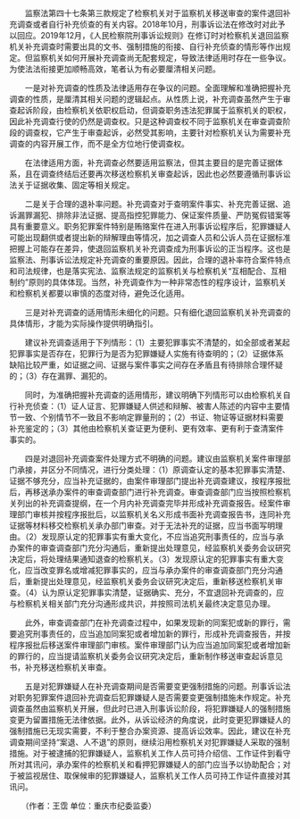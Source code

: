 　　监察法第四十七条第三款规定了检察机关对于监察机关移送审查的案件退回补充调查或者自行补充侦查的有关内容。2018年10月，刑事诉讼法在修改时对此予以回应。2019年12月，《人民检察院刑事诉讼规则》在修订时对检察机关退回监察机关补充调查时需要出具的文书、强制措施的衔接、自行补充侦查的情形等作出规定。但监察机关如何开展补充调查尚无配套规定，导致法律适用时存在一些争议。为使法法衔接更加顺畅高效，笔者认为有必要厘清相关问题。

　　一是对补充调查的性质及法律适用存在争议的问题。全面理解和准确把握补充调查的性质，是厘清其相关问题的逻辑起点。从性质上说，补充调查虽然产生于审查起诉阶段，由检察机关依职权启动，但调查职务违法犯罪属于监察机关的职权，因此补充调查行使的仍然是调查权。只是这种调查权不同于监察机关在审查调查阶段的调查权，它产生于审查起诉，必然受其影响，主要针对检察机关认为需要补充调查的内容开展工作，而不是全方位地行使调查权。

　　在法律适用方面，补充调查必然要适用监察法，但其主要目的是完善证据体系，且在调查终结后还要再次移送检察机关审查起诉，因此也必然要遵循刑事诉讼法关于证据收集、固定等相关规定。

　　二是关于合理的退补率问题。补充调查对于查明案件事实、补充完善证据、追诉漏罪漏犯、排除非法证据、提高指控犯罪能力、保证案件质量、严防冤假错案等具有重要意义。职务犯罪案件特别是贿赂案件在进入刑事诉讼程序后，犯罪嫌疑人可能出现翻供或者提出新的辩解理由等情况，加之调查人员和公诉人员在证据标准把握上可能存在差异，使退回监察机关补充调查成为刑事诉讼的正当程序。这也是监察法、刑事诉讼法规定补充调查的重要原因。因此，合理的退补率符合案件特点和司法规律，也是落实宪法、监察法规定的监察机关与检察机关“互相配合、互相制约”原则的具体体现。当然，补充调查作为一种非常态性的程序设计，监察机关和检察机关都要以审慎的态度对待，避免泛化适用。

　　三是对补充调查的适用情形未细化的问题。只有细化退回监察机关补充调查的具体情形，才能为实际操作提供明确指引。

　　建议补充调查适用于下列情形：（1）主要犯罪事实不清楚的，如全部或者某起犯罪事实是否存在，犯罪行为是否为犯罪嫌疑人实施有待查明的；（2）证据体系缺陷比较严重，如证据之间、证据与案件事实之间存在矛盾且有待排除合理怀疑的；（3）存在漏罪、漏犯的。

　　同时，为准确把握补充调查的适用情形，建议明确下列情形可以由检察机关自行补充侦查：（1）证人证言、犯罪嫌疑人供述和辩解、被害人陈述的内容中主要情节一致、个别情节不一致且不影响定罪量刑的；（2）书证、物证等证据材料需要补充鉴定的；（3）其他由检察机关查证更为便利、更有效率、更有利于查清案件事实的。

　　四是对退回补充调查案件处理方式不明确的问题。建议由监察机关案件审理部门承接，并区分不同情况，进行分类处理：（1）原调查认定的基本犯罪事实清楚、证据不够充分，应当补充证据的，由案件审理部门提出补充调查建议，按程序报批后，再移送承办案件的审查调查部门进行补充调查。审查调查部门应当按照检察机关列出的补充调查提纲，在一个月内补充调查完毕并形成补充调查报告。经案件审理部门审核并按程序报批后，以监察机关名义形成书面补充调查报告书，连同补充证据等材料移交检察机关承办部门审查。对于无法补充的证据，应当书面写明理由。（2）发现原认定的犯罪事实有重大变化，不应当追究刑事责任的，应当与承办案件的审查调查部门充分沟通后，重新提出处理意见，经监察机关委务会议研究决定后，将处理结果通知退查的检察机关。（3）发现原认定的犯罪事实有重大变化，应当改变罪名或增减犯罪事实的，应当与承办案件的审查调查部门充分沟通后，重新提出处理意见，经监察机关委务会议研究决定后，重新移送检察机关审查。（4）认为原认定犯罪事实清楚，证据确实、充分，不宜退回补充调查的，应与检察机关相关部门充分沟通形成共识，并按照司法机关最终决定意见办理。

　　此外，审查调查部门在补充调查过程中，如果发现新的同案犯或新的罪行，需要追究刑事责任的，应当追加同案犯或者增加新的罪行，形成补充调查报告，并按程序报批后移送案件审理部门审核。案件审理部门认为应当追加同案犯或者增加新的罪行的，应当提请监察机关委务会议研究决定后，重新制作移送审查起诉意见书，补充移送检察机关审查。

　　五是对犯罪嫌疑人在补充调查期间是否需要变更强制措施的问题。刑事诉讼法对职务犯罪案件退回补充调查后犯罪嫌疑人是否需要变更强制措施未作规定。补充调查虽然由监察机关开展，但此时已进入刑事诉讼阶段，将犯罪嫌疑人的强制措施变更为留置措施无法律依据。此外，从诉讼经济的角度说，此时变更犯罪嫌疑人的强制措施已无现实需要，不利于整合办案资源、提高诉讼效率。因此，建议在补充调查期间坚持“案退、人不退”的原则，继续沿用检察机关对犯罪嫌疑人采取的强制措施。对于被逮捕的犯罪嫌疑人，监察机关工作人员可持介绍信、工作证件到看守所对其讯问，承办案件的检察机关和看押犯罪嫌疑人的部门应当予以协助配合；对于被监视居住、取保候审的犯罪嫌疑人，监察机关工作人员可持工作证件直接对其讯问。

　　（作者：王霑 单位：重庆市纪委监委）